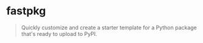 # fastpkg

> Quickly customize and create a starter template for a Python package that's ready to upload to PyPI.
